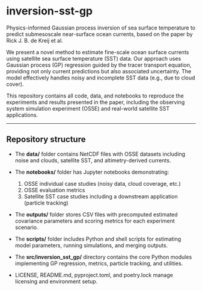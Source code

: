 # inversion-sst-gp

Physics-informed Gaussian process inversion of sea surface temperature to predict submesoscale near-surface ocean currents, based on the paper by Rick J. B. de Kreij et al.

We present a novel method to estimate fine-scale ocean surface currents using satellite sea surface temperature (SST) data. Our approach uses Gaussian process (GP) regression guided by the tracer transport equation, providing not only current predictions but also associated uncertainty. The model effectively handles noisy and incomplete SST data (e.g., due to cloud cover).

This repository contains all code, data, and notebooks to reproduce the experiments and results presented in the paper, including the observing system simulation experiment (OSSE) and real-world satellite SST applications.

---

## Repository structure

- The **data/** folder contains NetCDF files with OSSE datasets including noise and clouds, satellite SST, and altimetry-derived currents.

- The **notebooks/** folder has Jupyter notebooks demonstrating:  
  1. OSSE individual case studies (noisy data, cloud coverage, etc.)  
  2. OSSE evaluation metrics
  3. Satellite SST case studies including a downstream application (particle tracking)

- The **outputs/** folder stores CSV files with precomputed estimated covariance parameters and scoring metrics for each experiment scenario.

- The **scripts/** folder includes Python and shell scripts for estimating model parameters, running simulations, and merging outputs.

- The **src/inversion_sst_gp/** directory contains the core Python modules implementing GP regression, metrics, particle tracking, and utilities.

- LICENSE, README.md, pyproject.toml, and poetry.lock manage licensing and environment setup.

<!-- ---

## Basic usage

1. Clone this repository and install dependencies (Python 3.10 required):

   ```bash
   git clone https://github.com/yourusername/inversion-sst-gp.git
   cd inversion-sst-gp
   poetry install
   poetry shell

2. CONTINUE HERE.......... -->
